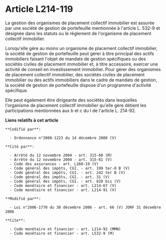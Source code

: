 # Article L214-119

La gestion des organismes de placement collectif immobilier est assurée par une société de gestion de portefeuille mentionnée
à l'article L. 532-9 et désignée dans les statuts ou le règlement de l'organisme de placement collectif immobilier.

Lorsqu'elle gère au moins un organisme de placement collectif immobilier, la société de gestion de portefeuille peut gérer à
titre principal des actifs immobiliers faisant l'objet de mandats de gestion spécifiques ou des sociétés civiles de placement
immobilier et, à titre accessoire, exercer une activité de conseil en investissement immobilier. Pour gérer des organismes de
placement collectif immobilier, des sociétés civiles de placement immobilier ou des actifs immobiliers dans le cadre de
mandats de gestion, la société de gestion de portefeuille dispose d'un programme d'activité spécifique.

Elle peut également être dirigeante des sociétés dans lesquelles l'organisme de placement collectif immobilier qu'elle gère
détient les participations mentionnées aux b et c du I de l'article L. 214-92.

**Liens relatifs à cet article**

	**Codifié par**:

	  - Ordonnance n°2000-1223 du 14 décembre 2000 (V)

	**Cité par**:

	  - Arrêté du 12 novembre 2004 - art. 315-60 (M)
	  - Arrêté du 12 novembre 2004 - art. 315-61 (V)
	  - Code des assurances - art. L160-19 (V)
	  - Code général des impôts, CGI. - art. 199 ter-0 B (V)
	  - Code général des impôts, CGI. - art. 242 ter B (V)
	  - Code général des impôts, CGI. - art. 31 (V)
	  - Code général des impôts, CGI. - art. 828 bis (V)
	  - Code monétaire et financier - art. L214-67 (V)
	  - Code monétaire et financier - art. L214-91 (V)

	**Modifié par**:

	  - Loi n°2006-1770 du 30 décembre 2006 - art. 66 (V) JORF 31 décembre 2006

	**Cite**:

	  - Code monétaire et financier - art. L214-92 (MMN)
	  - Code monétaire et financier - art. L532-9 (M)
